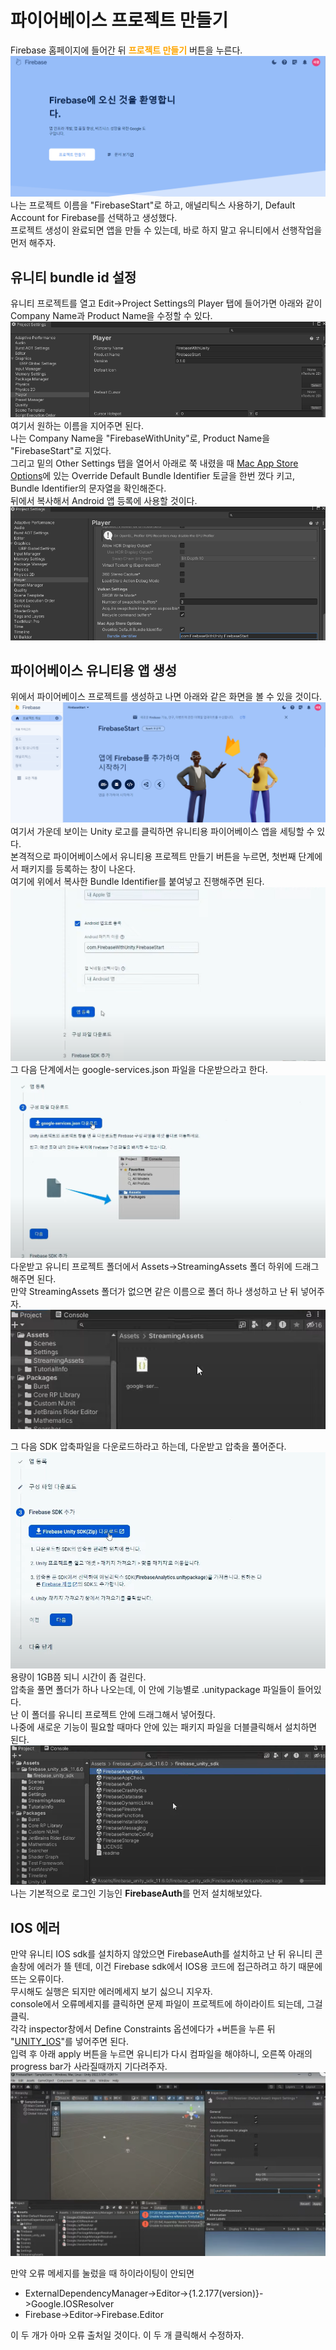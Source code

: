 # 파이어베이스 프로젝트 만들기

Firebase 홈페이지에 들어간 뒤 <span style="color:orange">**프로젝트 만들기**</span> 버튼을 누른다.
![파이어베이스 홈페이지](https://github.com/psg9790/BlogImages/blob/main/231224-%ED%8C%8C%EC%9D%B4%EC%96%B4%EB%B2%A0%EC%9D%B4%EC%8A%A4-%EC%8B%A4%EC%8A%B5-%EC%8B%9C%EC%9E%91%ED%95%98%EA%B8%B0/%ED%94%84%EB%A1%9C%EC%A0%9D%ED%8A%B8%EB%A7%8C%EB%93%A4%EA%B8%B0.png?raw=true)  
나는 프로젝트 이름을 "FirebaseStart"로 하고, 애널리틱스 사용하기, Default Account for Firebase를 선택하고 생성했다.  
프로젝트 생성이 완료되면 앱을 만들 수 있는데, 바로 하지 말고 유니티에서 선행작업을 먼저 해주자.

## 유니티 bundle id 설정

유니티 프로젝트를 열고 Edit->Project Settings의 Player 탭에 들어가면 아래와 같이 Company Name과 Product Name을 수정할 수 있다.  
![](https://github.com/psg9790/BlogImages/blob/main/231224-%ED%8C%8C%EC%9D%B4%EC%96%B4%EB%B2%A0%EC%9D%B4%EC%8A%A4-%EC%8B%A4%EC%8A%B5-%EC%8B%9C%EC%9E%91%ED%95%98%EA%B8%B0/%EC%9C%A0%EB%8B%88%ED%8B%B0%ED%94%84%EB%A1%9C%EC%A0%9D%ED%8A%B8%EC%84%A4%EC%A0%95.png?raw=true)  
여기서 원하는 이름을 지어주면 된다.  
나는 Company Name을 "FirebaseWithUnity"로, Product Name을 "FirebaseStart"로 지었다.  
그리고 밑의 Other Settings 탭을 열어서 아래로 쭉 내렸을 때 <u>Mac App Store Options</u>에 있는 Override Default Bundle Identifier 토글을 한번 껐다 키고, Bundle Identifier의 문자열을 확인해준다.  
뒤에서 복사해서 Android 앱 등록에 사용할 것이다.  
![](https://github.com/psg9790/BlogImages/blob/main/231224-%ED%8C%8C%EC%9D%B4%EC%96%B4%EB%B2%A0%EC%9D%B4%EC%8A%A4-%EC%8B%A4%EC%8A%B5-%EC%8B%9C%EC%9E%91%ED%95%98%EA%B8%B0/%EC%9C%A0%EB%8B%88%ED%8B%B0%EC%95%B1id%EB%B3%B5%EC%82%AC.png?raw=true)

## 파이어베이스 유니티용 앱 생성

위에서 파이어베이스 프로젝트를 생성하고 나면 아래와 같은 화면을 볼 수 있을 것이다.
![](https://github.com/psg9790/BlogImages/blob/main/231224-%ED%8C%8C%EC%9D%B4%EC%96%B4%EB%B2%A0%EC%9D%B4%EC%8A%A4-%EC%8B%A4%EC%8A%B5-%EC%8B%9C%EC%9E%91%ED%95%98%EA%B8%B0/%ED%94%84%EB%A1%9C%EC%A0%9D%ED%8A%B8%EC%83%9D%EC%84%B1%EC%99%84%EB%A3%8C.png?raw=true)
여기서 가운데 보이는 Unity 로고를 클릭하면 유니티용 파이어베이스 앱을 세팅할 수 있다.  
본격적으로 파이어베이스에서 유니티용 프로젝트 만들기 버튼을 누르면, 첫번째 단계에서 패키지를 등록하는 창이 나온다.  
여기에 위에서 복사한 Bundle Identifier를 붙여넣고 진행해주면 된다.  
![](https://github.com/psg9790/BlogImages/blob/main/231224-%ED%8C%8C%EC%9D%B4%EC%96%B4%EB%B2%A0%EC%9D%B4%EC%8A%A4-%EC%8B%A4%EC%8A%B5-%EC%8B%9C%EC%9E%91%ED%95%98%EA%B8%B0/android%EC%95%B1%EB%93%B1%EB%A1%9D.png?raw=true)  
그 다음 단계에서는 google-services.json 파일을 다운받으라고 한다.  
![](https://github.com/psg9790/BlogImages/blob/main/231224-%ED%8C%8C%EC%9D%B4%EC%96%B4%EB%B2%A0%EC%9D%B4%EC%8A%A4-%EC%8B%A4%EC%8A%B5-%EC%8B%9C%EC%9E%91%ED%95%98%EA%B8%B0/googleservices.png?raw=true)  
다운받고 유니티 프로젝트 폴더에서 Assets->StreamingAssets 폴더 하위에 드래그해주면 된다.  
만약 StreamingAssets 폴더가 없으면 같은 이름으로 폴더 하나 생성하고 난 뒤 넣어주자.
![](https://github.com/psg9790/BlogImages/blob/main/231224-%ED%8C%8C%EC%9D%B4%EC%96%B4%EB%B2%A0%EC%9D%B4%EC%8A%A4-%EC%8B%A4%EC%8A%B5-%EC%8B%9C%EC%9E%91%ED%95%98%EA%B8%B0/streamingservices.png?raw=true)

그 다음 SDK 압축파일을 다운로드하라고 하는데, 다운받고 압축을 풀어준다.  
![](https://github.com/psg9790/BlogImages/blob/main/231224-%ED%8C%8C%EC%9D%B4%EC%96%B4%EB%B2%A0%EC%9D%B4%EC%8A%A4-%EC%8B%A4%EC%8A%B5-%EC%8B%9C%EC%9E%91%ED%95%98%EA%B8%B0/sdk%EB%8B%A4%EC%9A%B4%EB%A1%9C%EB%93%9C.png?raw=true)  
용량이 1GB쯤 되니 시간이 좀 걸린다.  
압축을 풀면 폴더가 하나 나오는데, 이 안에 기능별로 .unitypackage 파일들이 들어있다.  
난 이 폴더를 유니티 프로젝트 안에 드래그해서 넣어줬다.  
나중에 새로운 기능이 필요할 때마다 안에 있는 패키지 파일을 더블클릭해서 설치하면 된다.  
![](https://github.com/psg9790/BlogImages/blob/main/231224-%ED%8C%8C%EC%9D%B4%EC%96%B4%EB%B2%A0%EC%9D%B4%EC%8A%A4-%EC%8B%A4%EC%8A%B5-%EC%8B%9C%EC%9E%91%ED%95%98%EA%B8%B0/packagesinproject.png?raw=true)  
나는 기본적으로 로그인 기능인 **FirebaseAuth**를 먼저 설치해보았다.

## IOS 에러

만약 유니티 IOS sdk를 설치하지 않았으면 FirebaseAuth를 설치하고 난 뒤 유니티 콘솔창에 에러가 뜰 텐데, 이건 Firebase sdk에서 IOS용 코드에 접근하려고 하기 때문에 뜨는 오류이다.  
무시해도 실행은 되지만 에러메세지 보기 싫으니 지우자.  
console에서 오류메세지를 클릭하면 문제 파일이 프로젝트에 하이라이트 되는데, 그걸 클릭.  
각각 inspector창에서 Define Constraints 옵션에다가 +버튼을 누른 뒤 "<u>UNITY_IOS</u>"를 넣어주면 된다.  
입력 후 아래 apply 버튼을 누르면 유니티가 다시 컴파일을 해야하니, 오른쪽 아래의 progress bar가 사라질때까지 기다려주자.
![](https://github.com/psg9790/BlogImages/blob/main/231224-%ED%8C%8C%EC%9D%B4%EC%96%B4%EB%B2%A0%EC%9D%B4%EC%8A%A4-%EC%8B%A4%EC%8A%B5-%EC%8B%9C%EC%9E%91%ED%95%98%EA%B8%B0/solve_error.png?raw=true)

만약 오류 메세지를 눌렀을 때 하이라이팅이 안되면

-   ExternalDependencyManager->Editor->{1.2.177(version)}->Google.IOSResolver
-   Firebase->Editor->Firebase.Editor

이 두 개가 아마 오류 출처일 것이다. 이 두 개 클릭해서 수정하자.
